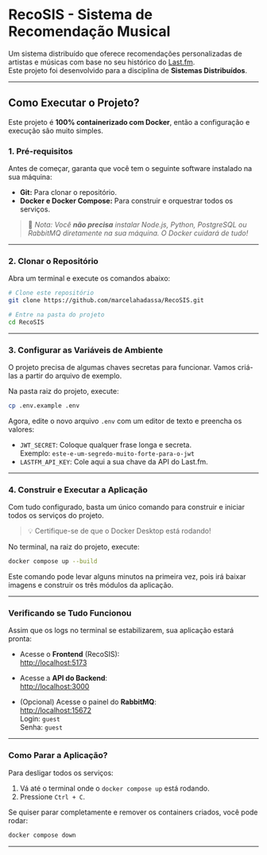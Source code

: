 # RecoSIS - Sistema de Recomendação Musical

Um sistema distribuído que oferece recomendações personalizadas de artistas e músicas com base no seu histórico do [Last.fm](https://www.last.fm/).  
Este projeto foi desenvolvido para a disciplina de **Sistemas Distribuídos**.

---

## Como Executar o Projeto?

Este projeto é **100% containerizado com Docker**, então a configuração e execução são muito simples.

### 1. Pré-requisitos

Antes de começar, garanta que você tem o seguinte software instalado na sua máquina:

- **Git:** Para clonar o repositório.
- **Docker e Docker Compose:** Para construir e orquestrar todos os serviços.

> 📝 *Nota: Você **não precisa** instalar Node.js, Python, PostgreSQL ou RabbitMQ diretamente na sua máquina. O Docker cuidará de tudo!*

---

### 2. Clonar o Repositório

Abra um terminal e execute os comandos abaixo:

```bash
# Clone este repositório
git clone https://github.com/marcelahadassa/RecoSIS.git

# Entre na pasta do projeto
cd RecoSIS
```

---

### 3. Configurar as Variáveis de Ambiente

O projeto precisa de algumas chaves secretas para funcionar. Vamos criá-las a partir do arquivo de exemplo.

Na pasta raiz do projeto, execute:

```bash
cp .env.example .env
```

Agora, edite o novo arquivo `.env` com um editor de texto e preencha os valores:

- `JWT_SECRET`: Coloque qualquer frase longa e secreta.  
  Exemplo: `este-e-um-segredo-muito-forte-para-o-jwt`
- `LASTFM_API_KEY`: Cole aqui a sua chave da API do Last.fm.

---

### 4. Construir e Executar a Aplicação

Com tudo configurado, basta um único comando para construir e iniciar todos os serviços do projeto.

> 💡 Certifique-se de que o Docker Desktop está rodando!

No terminal, na raiz do projeto, execute:

```bash
docker compose up --build
```

Este comando pode levar alguns minutos na primeira vez, pois irá baixar imagens e construir os três módulos da aplicação.

---

### Verificando se Tudo Funcionou

Assim que os logs no terminal se estabilizarem, sua aplicação estará pronta:

- Acesse o **Frontend** (RecoSIS):  
 [http://localhost:5173](http://localhost:5173)

- Acesse a **API do Backend**:  
 [http://localhost:3000](http://localhost:3000)

- (Opcional) Acesse o painel do **RabbitMQ**:  
  [http://localhost:15672](http://localhost:15672)  
  Login: `guest`  
  Senha: `guest`

---

### Como Parar a Aplicação?

Para desligar todos os serviços:

1. Vá até o terminal onde o `docker compose up` está rodando.
2. Pressione `Ctrl + C`.

Se quiser parar completamente e remover os containers criados, você pode rodar:

```bash
docker compose down
```

---